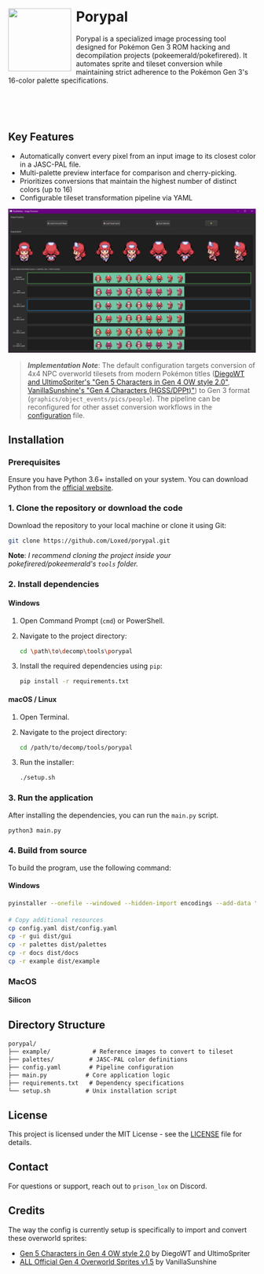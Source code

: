 # <span style="float: left; margin-right: 10px;"><img src="gui/porypal.ico" width="128" height="128"></span> Porypal


Porypal is a specialized image processing tool designed for Pokémon Gen 3 ROM hacking and decompilation projects (pokeemerald/pokefirered). It automates sprite and tileset conversion while maintaining strict adherence to the Pokémon Gen 3's 16-color palette specifications.

<br>
<br>
<br>

## Key Features

  - Automatically convert every pixel from an input image to its closest color in a JASC-PAL file.
  - Multi-palette preview interface for comparison and cherry-picking.
  - Prioritizes conversions that maintain the highest number of distinct colors (up to 16)
  - Configurable tileset transformation pipeline via YAML

![Porypal UI](docs/img/ui.png)


> **_Implementation Note_**: The default configuration targets conversion of 4x4 NPC overworld tilesets from modern Pokémon titles ([DiegoWT and UltimoSpriter's "Gen 5 Characters in Gen 4 OW style 2.0"](https://web.archive.org/web/20231001155146/https://reliccastle.com/resources/370/), [VanillaSunshine's "Gen 4 Characters (HGSS/DPPt)"](https://eeveeexpo.com/resources/404/)) to Gen 3 format (`graphics/object_events/pics/people`). The pipeline can be reconfigured for other asset conversion workflows in the [configuration](config.yaml) file.

## Installation

### Prerequisites
Ensure you have Python 3.6+ installed on your system. You can download Python from the [official website](https://www.python.org/downloads/).

### 1. Clone the repository or download the code
Download the repository to your local machine or clone it using Git:


```bash
git clone https://github.com/Loxed/porypal.git
```
**Note**: _I recommend cloning the project inside your pokefirered/pokeemerald's `tools` folder._

### 2. Install dependencies

#### Windows
1. Open Command Prompt (`cmd`) or PowerShell.
2. Navigate to the project directory:

   ```bash
   cd \path\to\decomp\tools\porypal
   ```

3. Install the required dependencies using `pip`:

   ```bash
   pip install -r requirements.txt
   ```

#### macOS / Linux
1. Open Terminal.
2. Navigate to the project directory:

   ```bash
   cd /path/to/decomp/tools/porypal
   ```

3. Run the installer:
    ```bash
    ./setup.sh
    ```

### 3. Run the application

After installing the dependencies, you can run the `main.py` script.

   ```bash
   python3 main.py
   ```

### 4. Build from source

To build the program, use the following command:

#### Windows

```bash
pyinstaller --onefile --windowed --hidden-import encodings --add-data "palettes;palettes" --icon="gui/porypal.ico" --add-data="gui/porypal.ico;." .\main.py

# Copy additional resources
cp config.yaml dist/config.yaml
cp -r gui dist/gui
cp -r palettes dist/palettes
cp -r docs dist/docs
cp -r example dist/example
```

### MacOS

#### Silicon

## Directory Structure

```
porypal/
├── example/            # Reference images to convert to tileset
├── palettes/          # JASC-PAL color definitions
├── config.yaml        # Pipeline configuration
├── main.py           # Core application logic
├── requirements.txt   # Dependency specifications
└── setup.sh          # Unix installation script
```

## License
This project is licensed under the MIT License - see the [LICENSE](LICENSE) file for details.

## Contact
For questions or support, reach out to `prison_lox` on Discord.

## Credits

The way the config is currently setup is specifically to import and convert these overworld sprites:

- [Gen 5 Characters in Gen 4 OW style 2.0](https://web.archive.org/web/20231001155146/https://reliccastle.com/resources/370/) by DiegoWT and UltimoSpriter
- [ALL Official Gen 4 Overworld Sprites v1.5](https://eeveeexpo.com/resources/404/) by VanillaSunshine